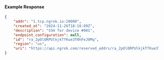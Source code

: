 <!-- Code generated for API Clients. DO NOT EDIT. -->

#### Example Response

```json
{
	"addr": "1.tcp.ngrok.io:20000",
	"created_at": "2024-11-26T18:16:09Z",
	"description": "SSH for device #001",
	"endpoint_configuration": null,
	"id": "ra_2pOlORPUlkjkTfKue3T0hFeJ0Mq",
	"region": "us",
	"uri": "https://api.ngrok.com/reserved_addrs/ra_2pOlORPUlkjkTfKue3T0hFeJ0Mq"
}
```
